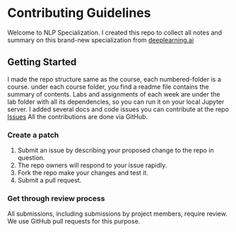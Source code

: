 # Contributing Guidelines

Welcome to NLP Specialization. I created this repo to collect all notes and summary on this brand-new specialization from [deeplearning.ai](https://www.deeplearning.ai/)

## Getting Started
I made the repo structure same as the course, each numbered-folder is a course. 
under each course folder, you find a readme file contains the summary of contents.
Labs and assignments of each week are under the lab folder with all its dependencies, so you can run it on your local Jupyter server.
I added several docs and code issues you can contribute at the repo [Issues](https://github.com/nsanirudh/Natural-Language-Processing-Specialization-Deeplearning.ai/issues)
All the contributions are done via GitHub.

### Create a patch

1. Submit an issue by describing your proposed change to the repo in question.
2. The repo owners will respond to your issue rapidly.
3. Fork the repo make your changes and test it.
4. Submit a pull request.

### Get through review process

All submissions, including submissions by project members, require review. We use GitHub pull requests for this purpose.

